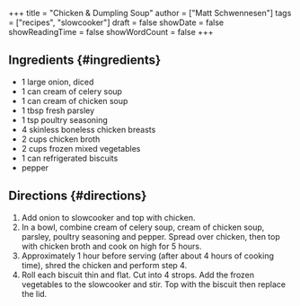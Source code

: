 +++
title = "Chicken & Dumpling Soup"
author = ["Matt Schwennesen"]
tags = ["recipes", "slowcooker"]
draft = false
showDate = false
showReadingTime = false
showWordCount = false
+++

## Ingredients {#ingredients}

-   1 large onion, diced
-   1 can cream of celery soup
-   1 can cream of chicken soup
-   1 tbsp fresh parsley
-   1 tsp poultry seasoning
-   4 skinless boneless chicken breasts
-   2 cups chicken broth
-   2 cups frozen mixed vegetables
-   1 can refrigerated biscuits
-   pepper


## Directions {#directions}

1.  Add onion to slowcooker and top with chicken.
2.  In a bowl, combine cream of celery soup, cream of chicken soup, parsley,
    poultry seasoning and pepper. Spread over chicken, then top with chicken
    broth and cook on high for 5 hours.
3.  Approximately 1 hour before serving (after about 4 hours of cooking time),
    shred the chicken and perform step 4.
4.  Roll each biscuit thin and flat. Cut into 4 strops. Add the frozen vegetables
    to the slowcooker and stir. Top with the biscuit then replace the lid.
